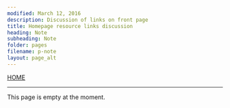 ```yaml
---
modified: March 12, 2016
description: Discussion of links on front page
title: Homepage resource links discussion
heading: Note
subheading: Note
folder: pages
filename: p-note
layout: page_alt
---
```

<div class="hide"><p id="banner-md"><a href="../index.md">HOME</a></p><hr /></div>

This page is empty at the moment.
